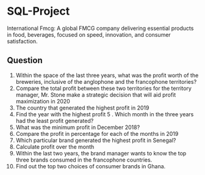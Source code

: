 # SQL-Project
International Fmcg: A global FMCG company delivering essential products in food, beverages, focused on speed, innovation, and consumer satisfaction.
## Question
1. Within the space of the last three years, what was the profit worth of the breweries, inclusive of the anglophone and the francophone territories?
2. Compare the total profit between these two territories for the territory manager, Mr. Stone make a strategic decision that will aid profit maximization in 2020
3. The country that generated the highest profit in 2019 
4. Find the year with the highest profit
5 . Which month in the three years had the least profit generated?
6. What was the minimum profit in December 2018? 
7. Compare the profit in percentage for each of the months in 2019 
8. Which particular brand generated the highest profit in Senegal?
9. Calculate profit over the month
10. Within the last two years, the brand manager wants to know the top three brands consumed in the francophone countries.
11. Find out the top two choices of consumer brands in Ghana.
